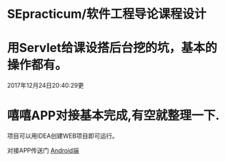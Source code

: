 # SEpracticum/软件工程导论课程设计
# 用Servlet给课设搭后台挖的坑，基本的操作都有。 

2017年12月24日20:40:29更
# 嘻嘻APP对接基本完成,有空就整理一下.

项目可以用IDEA创建WEB项目即可运行。

对接APP传送门
[Android端](https://github.com/escnqh/Rainbow)

